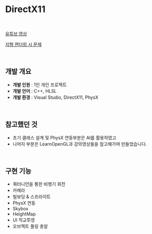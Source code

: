 # DirectX11

<br>

[유튜브 영상](https://youtu.be/oKvYUiVG-g8?si=Tr09Sb1_L0cLxAzb)

[지형 렌더링 시 문제](https://wandering-rumba-865.notion.site/DirectX11-26caba645d3280c59d1fcec67ec491bd)

<br>

## 개발 개요

- **개발 인원** : 1인 개인 프로젝트
- **개발 언어** : C++, HLSL
- **개발 환경** : Visual Studio, DirectX11, PhysX

<br>

## 참고했던 것
- 초기 클래스 설계 및 PhysX 연동부분은 AI를 활용하였고
- 나머지 부분은 LearnOpenGL과 강의영상들을 참고해가며 만들었습니다.

<br>

## 구현 기능

- 쿼터니언을 통한 비행기 회전
- 카메라
- 빌보딩 & 스프라이트
- PhysX 연동
- Skybox
- HeightMap
- UI 직교투영
- 오브젝트 풀링 총알
